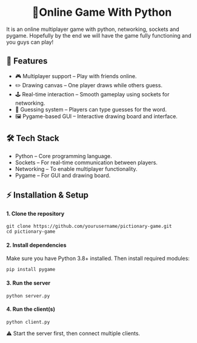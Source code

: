 <h1 align="center">🎨Online Game With Python</h1>

 It is an online multiplayer game with python, networking, sockets and pygame. Hopefully by the end we will have the game fully functioning and you guys can play!

## 🚀 Features

 - 🎮 Multiplayer support – Play with friends online.
 - ✏️ Drawing canvas – One player draws while others guess.
 - 🕹️ Real-time interaction – Smooth gameplay using sockets for networking.
 - 💬 Guessing system – Players can type guesses for the word.
 - 🖼️ Pygame-based GUI – Interactive drawing board and interface.

## 🛠️ Tech Stack

 - Python – Core programming language.
 - Sockets – For real-time communication between players.
 - Networking – To enable multiplayer functionality.
 - Pygame – For GUI and drawing board.

## ⚡ Installation & Setup
#### 1. Clone the repository
```
git clone https://github.com/yourusername/pictionary-game.git
cd pictionary-game
```
#### 2. Install dependencies

Make sure you have Python 3.8+ installed. Then install required modules:
```
pip install pygame
```
#### 3. Run the server
```
python server.py
```
#### 4. Run the client(s)
```
python client.py
```

⚠️ Start the server first, then connect multiple clients.


